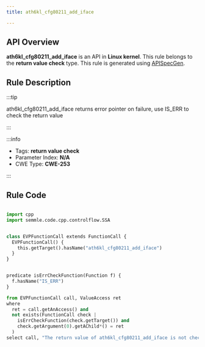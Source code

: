 ```yaml
---
title: ath6kl_cfg80211_add_iface

---
```



## API Overview
**ath6kl_cfg80211_add_iface** is an API in **Linux kernel**. This rule belongs to the **return value check** type. This rule is generated using [APISpecGen](../../tools/APISpecGen).
## Rule Description

:::tip

ath6kl_cfg80211_add_iface returns error pointer on failure, use IS_ERR to check the return value

:::

:::info

- Tags: **return value check**
- Parameter Index: **N/A**
- CWE Type: **CWE-253**

:::

## Rule Code
```python

import cpp
import semmle.code.cpp.controlflow.SSA


class EVPFunctionCall extends FunctionCall {
  EVPFunctionCall() {
    this.getTarget().hasName("ath6kl_cfg80211_add_iface")
  }
}


predicate isErrCheckFunction(Function f) {
  f.hasName("IS_ERR") 
}

from EVPFunctionCall call, ValueAccess ret
where
  ret = call.getAnAccess() and
  not exists(FunctionCall check |
    isErrCheckFunction(check.getTarget()) and
    check.getArgument(0).getAChild*() = ret
  )
select call, "The return value of ath6kl_cfg80211_add_iface is not checked with IS_ERR."
    
```